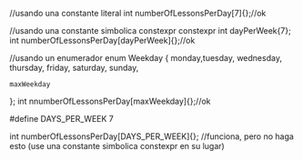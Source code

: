 //usando una constante literal
int numberOfLessonsPerDay[7]{};//ok

//usando una constante simbolica constexpr
constexpr int dayPerWeek{7};
int numberOfLessonsPerDay[dayPerWeek]{};//ok

//usando un enumerador
enum Weekday
{
    monday,tuesday,
    wednesday, thursday,
    friday, saturday, sunday,

    maxWeekday
};
int nnumberOfLessonsPerDay[maxWeekday]{};//ok

#define DAYS_PER_WEEK 7

int numberOfLessonsPerDay[DAYS_PER_WEEK]{};
//funciona, pero no haga esto (use una constante simbolica constexpr en su lugar)
